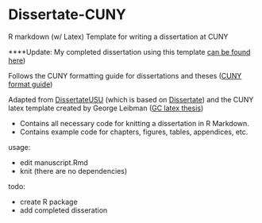 # Dissertate-CUNY
R markdown (w/ Latex) Template for writing a dissertation at CUNY

****Update: My completed dissertation using this template [can be found here](https://github.com/nbrosowsky/open-science/tree/master/2019_Brosowsky_Dissertation))

Follows the CUNY formatting guide for dissertations and theses ([CUNY format guide](https://libguides.gc.cuny.edu/dissertations/format))

Adapted from 
[DissertateUSU](https://github.com/TysonStanley/dissertateUSU) (which is based on [Dissertate](https://github.com/suchow/dissertate)) 
and the CUNY latex template created by George Leibman ([GC latex thesis](https://www.gc.cuny.edu/Page-Elements/Academics-Research-Centers-Initiatives/Doctoral-Programs/Mathematics/Course-Notes/LaTeX-template-for-GC-theses))

- Contains all necessary code for knitting a dissertation in R Markdown.  
- Contains example code for chapters, figures, tables, appendices, etc.

usage:
- edit manuscript.Rmd
- knit (there are no dependencies)

todo:
- create R package
- add completed disseration
